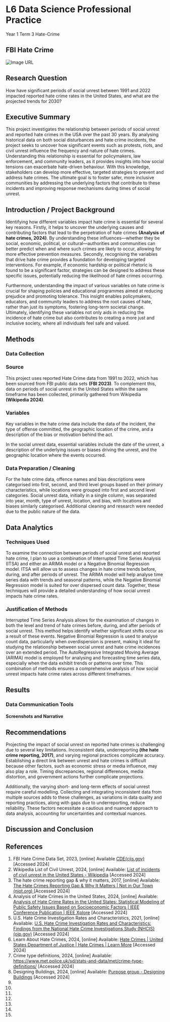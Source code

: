# L6 Data Science Professional Practice 
Year 1 Term 3 
Hate-Crime

## FBI Hate Crime

![Image URL](https://cdn.statcdn.com/Infographic/images/teaser/16100.jpeg)

## Research Question
How have significant periods of social unrest between 1991 and 2022 impacted reported hate crime rates in the United States, and what are the projected trends for 2030?

## Executive Summary
This project investigates the relationship between periods of social unrest and reported hate crimes in the USA over the past 30 years. By analysing historical data on both social disturbances and hate crime incidents, the project seeks to uncover how significant events such as protests, riots, and civil unrest influence the frequency and nature of hate crimes. Understanding this relationship is essential for policymakers, law enforcement, and community leaders, as it provides insights into how social tensions can exacerbate hate-driven behaviour. With this knowledge, stakeholders can develop more effective, targeted strategies to prevent and address hate crimes. The ultimate goal is to foster safer, more inclusive communities by addressing the underlying factors that contribute to these incidents and improving response mechanisms during times of social unrest.

## Introduction / Project Background

Identifying how different variables impact hate crime is essential for several key reasons. Firstly, it helps to uncover the underlying causes and contributing factors that lead to the perpetration of hate crimes **(Analysis of hate crimes, 2024)**. By understanding these influences—whether they be social, economic, political, or cultural—authorities and communities can better predict when and where such crimes are likely to occur, allowing for more effective prevention measures.
Secondly, recognising the variables that drive hate crime provides a foundation for developing targeted interventions. For example, if economic hardship or political rhetoric is found to be a significant factor, strategies can be designed to address these specific issues, potentially reducing the likelihood of hate crimes occurring.

Furthermore, understanding the impact of various variables on hate crime is crucial for shaping policies and educational programmes aimed at reducing prejudice and promoting tolerance. This insight enables policymakers, educators, and community leaders to address the root causes of hate, rather than just its symptoms, fostering long-term societal change.
Ultimately, identifying these variables not only aids in reducing the incidence of hate crime but also contributes to creating a more just and inclusive society, where all individuals feel safe and valued.

## Methods

### Data Collection

### Source
This project uses reported Hate Crime data from 1991 to 2022, which has been sourced from FBI public data sets **(FBI 2023)**. To complement this, data on periods of social unrest in the United States within the same timeframe has been collected, primarily gathered from Wikipedia **(Wikipedia 2024)**.

### Variables
Key variables in the hate crime data include the data of the incident, the type of offense committed, the geographic location of the crime, and a description of the bias or motivation behind the act.

In the social unrest data, essential variables include the date of the unrest, a description of the underlying issues or biases driving the unrest, and the geographic location where the events occurred.

### Data Preparation / Cleaning

For the hate crime data, offence names and bias descriptions were categorised into first, second, and third level groups based on their primary characteristics, while locations were grouped into first and second level categories. Social unrest data, initially in a single column, was separated into year, month, type of unrest, location, and bias, with locations and biases similarly categorised. Additional cleaning and research were needed due to the public nature of the data.

## Data Analytics

### Techniques Used
To examine the connection between periods of social unrest and reported hate crime, I plan to use a combination of Interrupted Time Series Analysis (ITSA) and either an ARIMA model or a Negative Binomial Regression model. ITSA will allow us to assess changes in hate crime trends before, during, and after periods of unrest. The ARIMA model will help analyse time series data with trends and seasonal patterns, while the Negative Binomial Regression model is suited for over dispersed count data. Together, these techniques will provide a detailed understanding of how social unrest impacts hate crime rates.

### Justification of Methods
Interrupted Time Series Analysis allows for the examination of changes in both the level and trend of hate crimes before, during, and after periods of social unrest. This method helps identify whether significant shifts occur as a result of these events. Negative Binomial Regression is used to analyse count data, particularly when overdispersion is present, making it ideal for studying the relationship between social unrest and hate crime incidences over an extended period. The AutoRegressive Integrated Moving Average (ARIMA) model is employed for analysing and forecasting time series data, especially when the data exhibit trends or patterns over time. This combination of methods ensures a comprehensive analysis of how social unrest impacts hate crime rates across different timeframes.

## Results

### Data Communication Tools

#### Screenshots and Narrative

## Recommendations

Projecting the impact of social unrest on reported hate crimes is challenging due to several key limitations. Inconsistent data, underreporting **(the hate crime reporting, 2017)**, and varying regional practices complicate accuracy. Establishing a direct link between unrest and hate crimes is difficult because other factors, such as economic stress or media influence, may also play a role. Timing discrepancies, regional differences, media distortion, and government actions further complicate projections. 

Additionally, the varying short- and long-term effects of social unrest require careful modelling. Collecting and integrating inconsistent data from multiple sources adds to these challenges, as variations in data quality and reporting practices, along with gaps due to underreporting, reduce reliability. These factors necessitate a cautious and nuanced approach to data analysis, accounting for uncertainties and contextual nuances.

## Discussion and Conclusion

## References
1.	FBI Hate Crime Data Set, 2023, [online] Available [CDE(cjis.gov)](https://cde.ucr.cjis.gov/LATEST/webapp/#/pages/downloads#datasets) [Accessed 2024]
2.	Wikipedia List of Civil Unrest, 2024, [online] Available: [List of incidents of civil unrest in the United States - Wikipedia](https://en.wikipedia.org/wiki/List_of_incidents_of_civil_unrest_in_the_United_States#1990%E2%80%931999) [Accessed 2024]
3.	The hate crime reporting gap & why it matters, 2017, [online] Available: [The Hate Crimes Reporting Gap & Why It Matters | Not in Our Town (niot.org) ](https://www.niot.org/cops/resources/hate-crime-reporting-gap-why-it-matters) [Accessed 2024]
4.	Analysis of Hate Crimes in the United States, 2024, [online] Available: [Analysis of Hate Crime Rates in the United States: Statistical Modeling of Public Safety Issues Based on Socioeconomic Factors | IEEE Conference Publication | IEEE Xplore](https://ieeexplore.ieee.org/document/9636943) [Accessed 2024]
5.	U.S. Hate Crime Investigation Rates and Characteristics, 2021, [online] Available: [U.S. Hate Crime Investigation Rates and Characteristics: Findings from the National Hate Crime Investigations Study (NHCIS) (ojp.gov)](https://www.ojp.gov/pdffiles1/nij/grants/304531.pdf) [Accessed 2024]
6.	Learn About Hate Crimes, 2024, [online] Available: [Hate Crimes | United States Department of Justice | Hate Crimes | Learn More](https://www.justice.gov/hatecrimes/learn-about-hate-crimes) [Accessed 2024]
7.	Crime type definitions, 2024, [online] Available: https://www.met.police.uk/sd/stats-and-data/met/crime-type-definitions/ [Accessed 2024]
8.	Designing Buildings, 2024, [online] Available: [Purpose group - Designing Buildings](https://www.designingbuildings.co.uk/wiki/Purpose_group) [Accessed 2024]
9.	
10.	
11.	
12.	
13.	
14.	
15.	
